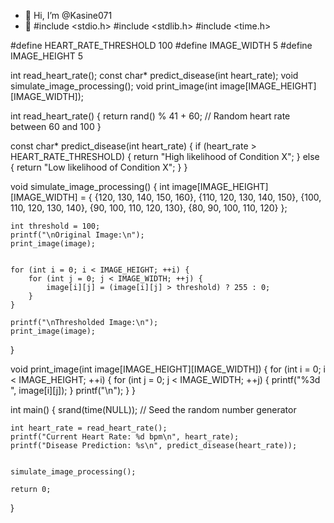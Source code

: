 - 👋 Hi, I’m @Kasine071
- 👀 #include <stdio.h>
#include <stdlib.h>
#include <time.h>

#define HEART_RATE_THRESHOLD 100
#define IMAGE_WIDTH 5
#define IMAGE_HEIGHT 5

int read_heart_rate();
const char* predict_disease(int heart_rate);
void simulate_image_processing();
void print_image(int image[IMAGE_HEIGHT][IMAGE_WIDTH]);


int read_heart_rate() {
    return rand() % 41 + 60; // Random heart rate between 60 and 100
}

const char* predict_disease(int heart_rate) {
    if (heart_rate > HEART_RATE_THRESHOLD) {
        return "High likelihood of Condition X";
    } else {
        return "Low likelihood of Condition X";
    }
}

void simulate_image_processing() {
    int image[IMAGE_HEIGHT][IMAGE_WIDTH] = {
        {120, 130, 140, 150, 160},
        {110, 120, 130, 140, 150},
        {100, 110, 120, 130, 140},
        {90, 100, 110, 120, 130},
        {80,  90, 100, 110, 120}
    };
    
    int threshold = 100;
    printf("\nOriginal Image:\n");
    print_image(image);
    
 
    for (int i = 0; i < IMAGE_HEIGHT; ++i) {
        for (int j = 0; j < IMAGE_WIDTH; ++j) {
            image[i][j] = (image[i][j] > threshold) ? 255 : 0;
        }
    }
    
    printf("\nThresholded Image:\n");
    print_image(image);
}


void print_image(int image[IMAGE_HEIGHT][IMAGE_WIDTH]) {
    for (int i = 0; i < IMAGE_HEIGHT; ++i) {
        for (int j = 0; j < IMAGE_WIDTH; ++j) {
            printf("%3d ", image[i][j]);
        }
        printf("\n");
    }
}

int main() {
    srand(time(NULL)); // Seed the random number generator

    int heart_rate = read_heart_rate();
    printf("Current Heart Rate: %d bpm\n", heart_rate);
    printf("Disease Prediction: %s\n", predict_disease(heart_rate));
    
 
    simulate_image_processing();
    
    return 0;
}
